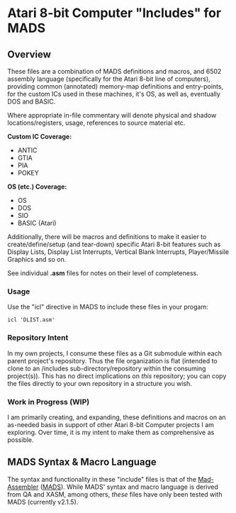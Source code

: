 # Atari 8-bit Computer "Includes" for MADS
## Overview
These files are a combination of MADS definitions and macros, and 6502 assembly language (specifically for the Atari 8-bit line of computers), providing common (annotated) memory-map definitions and entry-points, for the custom ICs used in these machines, it's OS, as well as, eventually DOS and BASIC.

Where appropriate in-file commentary will denote physical and shadow locations/registers, usage, references to source material etc.

**Custom IC Coverage:**

 - ANTIC
 - GTIA
 - PIA
 - POKEY

**OS (etc.) Coverage:**

 - OS
 - DOS
 - SIO
 - BASIC (Atari)

Additionally, there will be macros and definitions to make it easier to create/define/setup (and tear-down) specific Atari 8-bit features such as Display Lists, Display List Interrupts, Vertical Blank Interrupts, Player/Missile Graphics and so on. 

See individual **.asm** files for notes on their level of completeness.

### Usage

Use the "icl" directive in MADS to include these files in your progam:

    icl 'DLIST.asm'

### Repository Intent
In my own projects, I consume these files as a Git submodule within each parent project's repository.  Thus the file organization is flat (intended to clone to an /includes sub-directory/repository within the consuming project(s)).  This has no direct implications on *this* repository; you can copy the files directly to your own repository in a structure you wish.

### Work in Progress (WIP)
I am primarily creating, and expanding, these definitions and macros on an as-needed basis in support of other Atari 8-bit Computer projects I am exploring.  Over time, it is my intent to make them as comprehensive as possible.  

## MADS Syntax & Macro Language
The syntax and functionality in these "include" files is that of the [Mad-Assembler](https://mads.atari8.info) ([MADS](https://github.com/tebe6502/Mad-Assembler/releases)).  While MADS' syntax and macro language is derived from QA and XASM, among others, *these* files have only been tested with MADS (currently v2.1.5).
